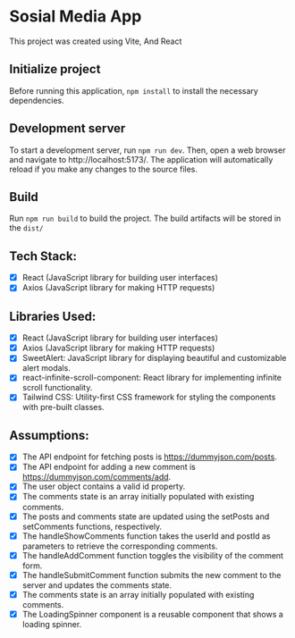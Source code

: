 # Sosial Media App

This project was created using Vite, And React

## Initialize project

Before running this application, `npm install` to install the necessary dependencies.

## Development server

To start a development server, run `npm run dev`. Then, open a web browser and navigate to http://localhost:5173/. The application will automatically reload if you make any changes to the source files.

## Build

Run `npm run build` to build the project. The build artifacts will be stored in the `dist/`

## Tech Stack:

- [x] React (JavaScript library for building user interfaces)
- [x] Axios (JavaScript library for making HTTP requests)

## Libraries Used:

- [x] React (JavaScript library for building user interfaces)
- [x] Axios (JavaScript library for making HTTP requests)
- [x] SweetAlert: JavaScript library for displaying beautiful and customizable alert modals.
- [x] react-infinite-scroll-component: React library for implementing infinite scroll functionality.
- [x] Tailwind CSS: Utility-first CSS framework for styling the components with pre-built classes.

## Assumptions:

- [x] The API endpoint for fetching posts is https://dummyjson.com/posts.
- [x] The API endpoint for adding a new comment is https://dummyjson.com/comments/add.
- [x] The user object contains a valid id property.
- [x] The comments state is an array initially populated with existing comments.
- [x] The posts and comments state are updated using the setPosts and setComments functions, respectively.
- [x] The handleShowComments function takes the userId and postId as parameters to retrieve the corresponding comments.
- [x] The handleAddComment function toggles the visibility of the comment form.
- [x] The handleSubmitComment function submits the new comment to the server and updates the comments state.
- [x] The comments state is an array initially populated with existing comments.
- [x] The LoadingSpinner component is a reusable component that shows a loading spinner.
